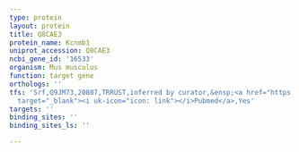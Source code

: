 ```yaml
---
type: protein
layout: protein
title: Q8CAE3
protein_name: Kcnmb1
uniprot_accession: Q8CAE3
ncbi_gene_id: '16533'
organism: Mus musculus
function: target gene
orthologs: ''
tfs: 'Srf,Q9JM73,20807,TRRUST,inferred by curator,&ensp;<a href="https://www.ncbi.nlm.nih.gov/pubmed/?term=29087512%5Buid%5D+OR+19801679%5Buid%5D"
  target="_blank"><i uk-icon="icon: link"></i>Pubmed</a>,Yes'
targets: ''
binding_sites: ''
binding_sites_ls: ''

---
```

